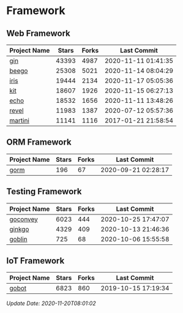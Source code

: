 # Framework

## Web Framework
| Project Name | Stars | Forks | Last Commit |
| ------------ | ----- | ----- | ----------- |
| [gin](https://github.com/gin-gonic/gin) | 43393 | 4987 | 2020-11-11 01:41:35 |
| [beego](https://github.com/astaxie/beego) | 25308 | 5021 | 2020-11-14 08:04:29 |
| [iris](https://github.com/kataras/iris) | 19444 | 2134 | 2020-11-17 05:05:36 |
| [kit](https://github.com/go-kit/kit) | 18607 | 1926 | 2020-11-15 06:27:13 |
| [echo](https://github.com/labstack/echo) | 18532 | 1656 | 2020-11-11 13:48:26 |
| [revel](https://github.com/revel/revel) | 11983 | 1387 | 2020-07-12 05:57:36 |
| [martini](https://github.com/go-martini/martini) | 11141 | 1116 | 2017-01-21 21:58:54 |

## ORM Framework
| Project Name | Stars | Forks | Last Commit |
| ------------ | ----- | ----- | ----------- |
| [gorm](https://github.com/jinzhu/gorm) | 196 | 67 | 2020-09-21 02:28:17 |

## Testing Framework
| Project Name | Stars | Forks | Last Commit |
| ------------ | ----- | ----- | ----------- |
| [goconvey](https://github.com/smartystreets/goconvey) | 6023 | 444 | 2020-10-25 17:47:07 |
| [ginkgo](https://github.com/onsi/ginkgo) | 4329 | 409 | 2020-10-13 21:46:36 |
| [goblin](https://github.com/franela/goblin) | 725 | 68 | 2020-10-06 15:55:58 |

## IoT Framework
| Project Name | Stars | Forks | Last Commit |
| ------------ | ----- | ----- | ----------- |
| [gobot](https://github.com/hybridgroup/gobot) | 6823 | 860 | 2019-10-15 17:19:34 |

*Update Date: 2020-11-20T08:01:02*